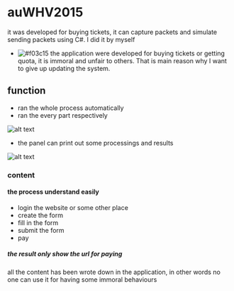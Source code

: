 # auWHV2015

it was developed for buying tickets, it can capture packets and simulate sending packets using C#. I did it by myself

- ![#f03c15](https://placehold.it/15/f03c15/000000?text=+) the application were developed for buying tickets or getting quota, it is immoral and unfair to others. That is main reason why I want to give up updating the system.


## function
* ran the whole process automatically
* ran the every part respectively


![alt text](https://github.com/kangqiwang/auWHV2015/blob/master/application.jpg)

* the panel can print out some processings and results

![alt text](https://github.com/kangqiwang/auWHV2015/blob/master/application2.jpg)

### content
#### the process understand easily
* login the website or some other place
* create the form
* fill in the form
* submit the form
* pay
##### the result only show the url for paying
all the content has been wrote down in the application, in other words no one can use it for having some immoral behaviours

